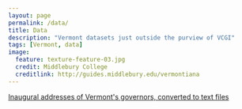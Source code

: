 ```yaml
---
layout: page
permalink: /data/
title: Data
description: "Vermont datasets just outside the purview of VCGI"
tags: [Vermont, data]
image:
  feature: texture-feature-03.jpg
  credit: Middlebury College
  creditlink: http://guides.middlebury.edu/vermontiana
---
```


[Inaugural addresses of Vermont's governors, converted to text files](/data/inauguraladdresses/)

